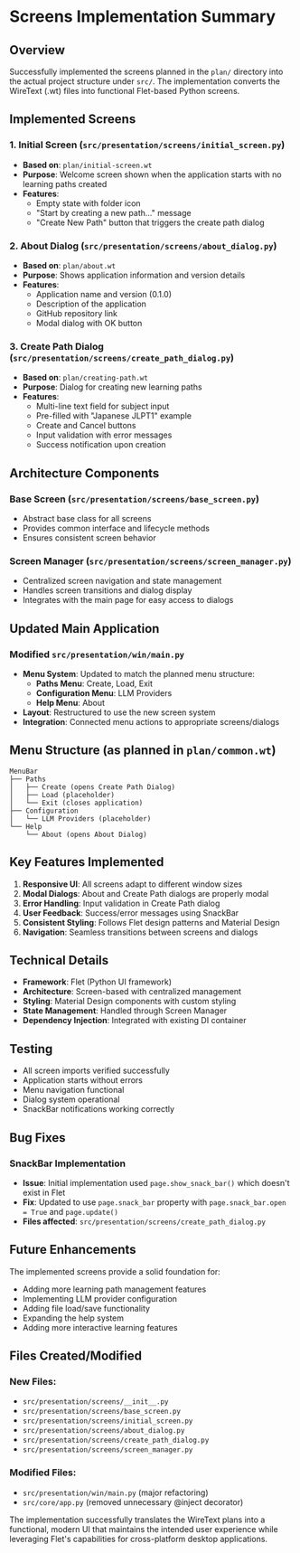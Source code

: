# Screens Implementation Summary

## Overview
Successfully implemented the screens planned in the `plan/` directory into the actual project structure under `src/`. The implementation converts the WireText (.wt) files into functional Flet-based Python screens.

## Implemented Screens

### 1. Initial Screen (`src/presentation/screens/initial_screen.py`)
- **Based on**: `plan/initial-screen.wt`
- **Purpose**: Welcome screen shown when the application starts with no learning paths created
- **Features**:
  - Empty state with folder icon
  - "Start by creating a new path..." message
  - "Create New Path" button that triggers the create path dialog

### 2. About Dialog (`src/presentation/screens/about_dialog.py`)
- **Based on**: `plan/about.wt`
- **Purpose**: Shows application information and version details
- **Features**:
  - Application name and version (0.1.0)
  - Description of the application
  - GitHub repository link
  - Modal dialog with OK button

### 3. Create Path Dialog (`src/presentation/screens/create_path_dialog.py`)
- **Based on**: `plan/creating-path.wt`
- **Purpose**: Dialog for creating new learning paths
- **Features**:
  - Multi-line text field for subject input
  - Pre-filled with "Japanese JLPT1" example
  - Create and Cancel buttons
  - Input validation with error messages
  - Success notification upon creation

## Architecture Components

### Base Screen (`src/presentation/screens/base_screen.py`)
- Abstract base class for all screens
- Provides common interface and lifecycle methods
- Ensures consistent screen behavior

### Screen Manager (`src/presentation/screens/screen_manager.py`)
- Centralized screen navigation and state management
- Handles screen transitions and dialog display
- Integrates with the main page for easy access to dialogs

## Updated Main Application

### Modified `src/presentation/win/main.py`
- **Menu System**: Updated to match the planned menu structure:
  - **Paths Menu**: Create, Load, Exit
  - **Configuration Menu**: LLM Providers
  - **Help Menu**: About
- **Layout**: Restructured to use the new screen system
- **Integration**: Connected menu actions to appropriate screens/dialogs

## Menu Structure (as planned in `plan/common.wt`)
```
MenuBar
├── Paths
│   ├── Create (opens Create Path Dialog)
│   ├── Load (placeholder)
│   └── Exit (closes application)
├── Configuration
│   └── LLM Providers (placeholder)
└── Help
    └── About (opens About Dialog)
```

## Key Features Implemented

1. **Responsive UI**: All screens adapt to different window sizes
2. **Modal Dialogs**: About and Create Path dialogs are properly modal
3. **Error Handling**: Input validation in Create Path dialog
4. **User Feedback**: Success/error messages using SnackBar
5. **Consistent Styling**: Follows Flet design patterns and Material Design
6. **Navigation**: Seamless transitions between screens and dialogs

## Technical Details

- **Framework**: Flet (Python UI framework)
- **Architecture**: Screen-based with centralized management
- **Styling**: Material Design components with custom styling
- **State Management**: Handled through Screen Manager
- **Dependency Injection**: Integrated with existing DI container

## Testing

- All screen imports verified successfully
- Application starts without errors
- Menu navigation functional
- Dialog system operational
- SnackBar notifications working correctly

## Bug Fixes

### SnackBar Implementation
- **Issue**: Initial implementation used `page.show_snack_bar()` which doesn't exist in Flet
- **Fix**: Updated to use `page.snack_bar` property with `page.snack_bar.open = True` and `page.update()`
- **Files affected**: `src/presentation/screens/create_path_dialog.py`

## Future Enhancements

The implemented screens provide a solid foundation for:
- Adding more learning path management features
- Implementing LLM provider configuration
- Adding file load/save functionality
- Expanding the help system
- Adding more interactive learning features

## Files Created/Modified

### New Files:
- `src/presentation/screens/__init__.py`
- `src/presentation/screens/base_screen.py`
- `src/presentation/screens/initial_screen.py`
- `src/presentation/screens/about_dialog.py`
- `src/presentation/screens/create_path_dialog.py`
- `src/presentation/screens/screen_manager.py`

### Modified Files:
- `src/presentation/win/main.py` (major refactoring)
- `src/core/app.py` (removed unnecessary @inject decorator)

The implementation successfully translates the WireText plans into a functional, modern UI that maintains the intended user experience while leveraging Flet's capabilities for cross-platform desktop applications.
